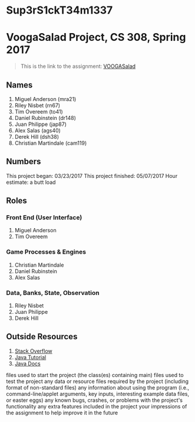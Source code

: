 # Sup3rS1ckT34m1337
# VoogaSalad Project, CS 308, Spring 2017

> This is the link to the assignment: [VOOGASalad](http://www.cs.duke.edu/courses/compsci308/current/assign/04_voogasalad/)


## Names
1. Miguel Anderson (mra21)
2. Riley Nisbet (rn67)
3. Tim Overeem (to41)
4. Daniel Rubinstein (dr148)
5. Juan Philippe (jap87)
6. Alex Salas (ags40)
7. Derek Hill (dsh38)
8. Christian Martindale (cam119)

## Numbers

This project began: 03/23/2017
This project finished: 05/07/2017
Hour estimate: a butt load

## Roles

### Front End (User Interface)

1. Miguel Anderson
2. Tim Overeem

### Game Processes & Engines

1. Christian Martindale
2. Daniel Rubinstein
3. Alex Salas

### Data, Banks, State, Observation

1. Riley Nisbet
2. Juan Philippe
3. Derek Hill

## Outside Resources

1. [Stack Overflow](https://stackoverflow.com/)
2. [Java Tutorial](https://www.tutorialspoint.com/java/)
3. [Java Docs](https://docs.oracle.com/javase/8/docs/)

files used to start the project (the class(es) containing main)
files used to test the project
any data or resource files required by the project (including format of non-standard files)
any information about using the program (i.e., command-line/applet arguments, key inputs, interesting example data files, or easter eggs)
any known bugs, crashes, or problems with the project's functionality
any extra features included in the project
your impressions of the assignment to help improve it in the future